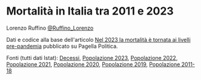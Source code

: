 Mortalità in Italia tra 2011 e 2023
================

Lorenzo Ruffino
[@Ruffino_Lorenzo](https://twitter.com/Ruffino_Lorenzo)

Dati e codice alla base dell'articolo [Nel 2023 la mortalità è tornata ai livelli pre-pandemia](https://pagellapolitica.it/articoli/mortalita-2023-tornata-livelli-pre-pandemia) pubblicato su Pagella Politica.

Fonti (tutti dati Istat): [Decessi](https://www.istat.it/storage/dati_mortalita/decessi-comunali-giornalieri-al-31dicembre23-4.zip), [Popolazione 2023](https://demo.istat.it/data/posas/POSAS_2023_it_Regioni.zip), [Popolazione 2022](https://demo.istat.it/data/posas/POSAS_2022_it_Regioni.zip), [Popolazione 2021](https://demo.istat.it/data/posas/POSAS_2021_it_Regioni.zip), [Popolazione 2020](https://demo.istat.it/data/posas/POSAS_2020_it_Regioni.zip), [Popolazione 2019](https://demo.istat.it/data/posas/POSAS_2019_it_Regioni.zip), [Popolazione 2011-18]( https://demo.istat.it/data/ricostruzione/PopolazioneEta-Territorio-Regioni.zip)
